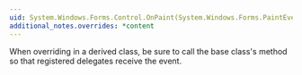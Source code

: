 ```yaml
---
uid: System.Windows.Forms.Control.OnPaint(System.Windows.Forms.PaintEventArgs)
additional_notes.overrides: *content
---
```


<p>When overriding <xref href="System.Windows.Forms.Control.OnPaint(System.Windows.Forms.PaintEventArgs)"></xref> in a derived class, be sure to call the base class's <xref href="System.Windows.Forms.Control.OnPaint(System.Windows.Forms.PaintEventArgs)"></xref> method so that registered delegates receive the event.</p>


